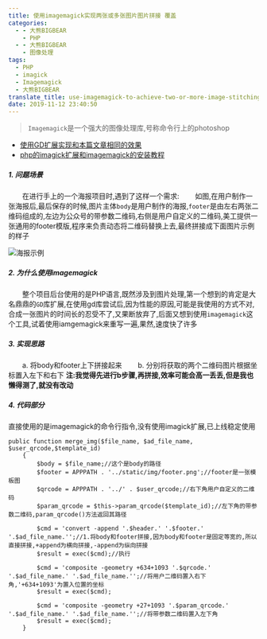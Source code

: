 ```yaml
---
title: 使用imagemagick实现两张或多张图片图片拼接 覆盖
categories:
  - - 大熊BIGBEAR
    - PHP
  - - 大熊BIGBEAR
    - 图像处理
tags:
  - PHP
  - imagick
  - Imagemagick
  - 大熊BIGBEAR
translate_title: use-imagemagick-to-achieve-two-or-more-image-stitching
date: 2019-11-12 23:40:50
---
```


<meta name="referrer" content="no-referrer" />

>`Imagemagick`是一个强大的图像处理库,号称命令行上的photoshop

* [使用GD扩展实现和本篇文章相同的效果](http://www.pulsating.cn/2019/11/15/Use-GD-library-to-implement-image-merge/)
* [php的imagick扩展和imagemagick的安装教程](http://pulsating.cn/2019/11/12/install-imagick-extend-and-imagemagick-in-windows-php5.6/)


##### 1. 问题场景
&emsp;&emsp;在进行手上的一个海报项目时,遇到了这样一个需求:
&emsp;&emsp;如图,在用户制作一张海报后,最后保存的时候,图片主体`body`是用户制作的海报,`footer`是由左右两张二维码组成的,左边为公众号的带参数二维码,右侧是用户自定义的二维码,美工提供一张通用的footer模版,程序来负责动态将二维码替换上去,最终拼接成下面图片示例的样子
<!-- more -->

![海报示例](https://upload-images.jianshu.io/upload_images/14618365-5507c013705956a1.jpg?imageMogr2/auto-orient/strip%7CimageView2/2/w/1240)


##### 2. 为什么使用imagemagick
&emsp;&emsp;整个项目后台使用的是PHP语言,既然涉及到图片处理,第一个想到的肯定是大名鼎鼎的`GD`库扩展,在使用gd库尝试后,因为性能的原因,可能是我使用的方式不对,合成一张图片的时间长的忍受不了,又果断放弃了,后面又想到使用`imagemagick`这个工具,试着使用iamgemagick来重写一遍,果然,速度快了许多

##### 3. 实现思路

&emsp;&emsp;a. 将body和footer上下拼接起来
&emsp;&emsp;b. 分别将获取的两个二维码图片根据坐标置入左下和右下
__注:我觉得先进行b步骤,再拼接,效率可能会高一丢丢,但是我也懒得测了,就没有改动__

##### 4. 代码部分
直接使用的是imagemagick的命令行指令,没有使用imagick扩展,已上线稳定使用
```
public function merge_img($file_name, $ad_file_name, $user_qrcode,$template_id)
    {
        $body = $file_name;//这个是body的路径
        $footer = APPPATH . '../static/img/footer.png';//footer是一张模板图
        $qrcode = APPPATH . '../' . $user_qrcode;//右下角用户自定义的二维码
        $param_qrcode = $this->param_qrcode($template_id);//左下角的带参数二维码,param_qrcode()方法返回其路径

        $cmd = 'convert -append '.$header.' '.$footer.' '.$ad_file_name.'';//1.将body和footer拼接,因为body和footer是固定等宽的,所以直接拼接,+append为横向拼接,-append为纵向拼接
        $result = exec($cmd);//执行

        $cmd = 'composite -geometry +634+1093 '.$qrcode.' '.$ad_file_name.' '.$ad_file_name.'';//将用户二维码置入右下角,'+634+1093'为置入位置的坐标
        $result = exec($cmd);

        $cmd = 'composite -geometry +27+1093 '.$param_qrcode.' '.$ad_file_name.' '.$ad_file_name.'';//将带参数二维码置入左下角
        $result = exec($cmd);
    }
```
